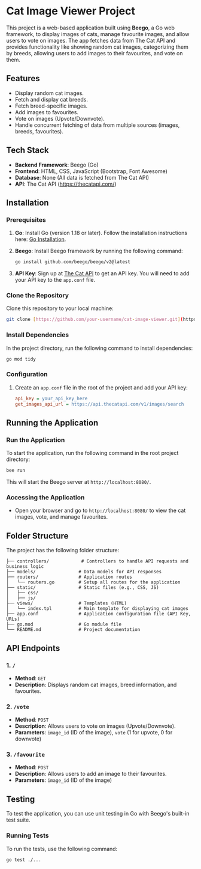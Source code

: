 # Cat Image Viewer Project

This project is a web-based application built using **Beego**, a Go web framework, to display images of cats, manage favourite images, and allow users to vote on images. The app fetches data from The Cat API and provides functionality like showing random cat images, categorizing them by breeds, allowing users to add images to their favourites, and vote on them.


## Features
- Display random cat images.
- Fetch and display cat breeds.
- Fetch breed-specific images.
- Add images to favourites.
- Vote on images (Upvote/Downvote).
- Handle concurrent fetching of data from multiple sources (images, breeds, favourites).

## Tech Stack
- **Backend Framework**: Beego (Go)
- **Frontend**: HTML, CSS, JavaScript (Bootstrap, Font Awesome)
- **Database**: None (All data is fetched from The Cat API)
- **API**: The Cat API (https://thecatapi.com/)

## Installation

### Prerequisites
1. **Go**: Install Go (version 1.18 or later). Follow the installation instructions here: [Go Installation](https://golang.org/doc/install).
2. **Beego**: Install Beego framework by running the following command:
   ```bash
   go install github.com/beego/beego/v2@latest
   ```

3. **API Key**: Sign up at [The Cat API](https://thecatapi.com/) to get an API key. You will need to add your API key to the `app.conf` file.

### Clone the Repository
Clone this repository to your local machine:
```bash
git clone [https://github.com/your-username/cat-image-viewer.git](https://github.com/zas03ia/cat_api.git)
```

### Install Dependencies
In the project directory, run the following command to install dependencies:
```bash
go mod tidy
```

### Configuration
1. Create an `app.conf` file in the root of the project and add your API key:
   ```ini
   api_key = your_api_key_here
   get_images_api_url = https://api.thecatapi.com/v1/images/search
   ```

## Running the Application

### Run the Application
To start the application, run the following command in the root project directory:
```bash
bee run
```

This will start the Beego server at `http://localhost:8080/`.

### Accessing the Application
- Open your browser and go to `http://localhost:8080/` to view the cat images, vote, and manage favourites.

## Folder Structure
The project has the following folder structure:
```
├── controllers/            # Controllers to handle API requests and business logic
├── models/                # Data models for API responses
├── routers/               # Application routes
│   └── routers.go         # Setup all routes for the application
├── static/                # Static files (e.g., CSS, JS)
│   ├── css/
│   ├── js/
├── views/                 # Templates (HTML)
│   └── index.tpl          # Main template for displaying cat images
├── app.conf               # Application configuration file (API Key, URLs)
├── go.mod                 # Go module file
└── README.md              # Project documentation
```

## API Endpoints
### 1. `/`
- **Method**: `GET`
- **Description**: Displays random cat images, breed information, and favourites.

### 2. `/vote`
- **Method**: `POST`
- **Description**: Allows users to vote on images (Upvote/Downvote).
- **Parameters**: `image_id` (ID of the image), `vote` (1 for upvote, 0 for downvote)

### 3. `/favourite`
- **Method**: `POST`
- **Description**: Allows users to add an image to their favourites.
- **Parameters**: `image_id` (ID of the image)


## Testing

To test the application, you can use unit testing in Go with Beego's built-in test suite.

### Running Tests
To run the tests, use the following command:
```bash
go test ./...
```
